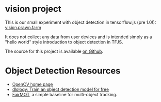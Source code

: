 # vision project

This is our small experiment with object detection in tensorflow.js (pre 1.0!): [vision.prawn.farm](https://vision.prawn.farm)

It does not collect any data from user devices and is intended simply as a "hello world" style introduction to object detection in TFJS.

The source for this project is available [on Github](https://github.com/Terkwood/vision).

# Object Detection Resources

- [OpenCV home page](https://docs.opencv.org/master/index.html)
- [dlology: Train an object detection model for free](https://www.dlology.com/blog/how-to-train-an-object-detection-model-easy-for-free/)
- [FairMOT](https://github.com/ifzhang/FairMOT), a simple baseline for multi-object tracking.